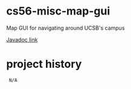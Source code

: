 cs56-misc-map-gui
=================

Map GUI for navigating around UCSB's campus

[Javadoc link](http://www.cs.ucsb.edu/~eric_j_huang/cs56/edu/ucsb/cs56/projects/misc/map_gui/javadoc
)

project history
===============
```
 N/A
```
